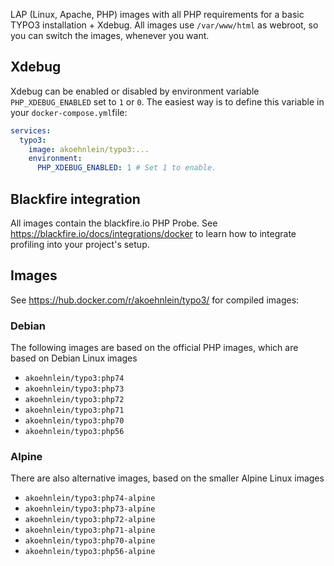 LAP (Linux, Apache, PHP) images with all PHP requirements for a basic TYPO3 installation + Xdebug. All images use `/var/www/html` as webroot, so you can switch the images, whenever you want.

## Xdebug

Xdebug can be enabled or disabled by environment variable `PHP_XDEBUG_ENABLED` set to `1` or `0`. The easiest way is to define this variable in your `docker-compose.yml`file:

```yaml
services:
  typo3:
    image: akoehnlein/typo3:...
    environment:
      PHP_XDEBUG_ENABLED: 1 # Set 1 to enable.
```

## Blackfire integration

All images contain the blackfire.io PHP Probe. See <https://blackfire.io/docs/integrations/docker> to learn how to integrate profiling into your project's setup.

## Images

See <https://hub.docker.com/r/akoehnlein/typo3/> for compiled images:

### Debian 

The following images are based on the official PHP images, which are based on Debian Linux images

* `akoehnlein/typo3:php74`
* `akoehnlein/typo3:php73`
* `akoehnlein/typo3:php72`
* `akoehnlein/typo3:php71`
* `akoehnlein/typo3:php70`
* `akoehnlein/typo3:php56`

### Alpine

There are also alternative images, based on the smaller Alpine Linux images

* `akoehnlein/typo3:php74-alpine`
* `akoehnlein/typo3:php73-alpine`
* `akoehnlein/typo3:php72-alpine`
* `akoehnlein/typo3:php71-alpine`
* `akoehnlein/typo3:php70-alpine`
* `akoehnlein/typo3:php56-alpine`
